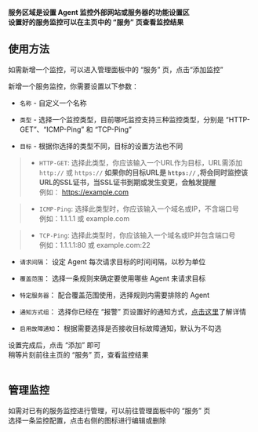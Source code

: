 **服务区域是设置 Agent 监控外部网站或服务器的功能设置区**  
**设置好的服务监控可以在主页中的 “服务” 页查看监控结果**
<br/>

## 使用方法

如需新增一个监控，可以进入管理面板中的 “服务” 页，点击“添加监控”  

新增一个服务监控，你需要设置以下参数：  
+ `名称` - 自定义一个名称  

+ `类型` - 选择一个监控类型，目前哪吒监控支持三种监控类型，分别是 “HTTP-GET”、“ICMP-Ping” 和 “TCP-Ping”

+ `目标` - 根据你选择的类型不同，目标的设置方法也不同
> + `HTTP-GET`: 选择此类型，你应该输入一个URL作为目标，URL需添加 `http://` 或 `https://` **如果你的目标URL是 `https://` ,将会同时监控该URL的SSL证书，当SSL证书到期或发生变更，会触发提醒**  
例如： https://example.com  

> + `ICMP-Ping`: 选择此类型时，你应该输入一个域名或IP，不含端口号  
例如：1.1.1.1 或 example.com 

> + `TCP-Ping`: 选择此类型时，你应该输入一个域名或IP并包含端口号  
例如：1.1.1.1:80 或 example.com:22  

+ `请求间隔`： 设定 Agent 每次请求目标的时间间隔，以秒为单位  

+ `覆盖范围`： 选择一条规则来确定要使用哪些 Agent 来请求目标  

+ `特定服务器`： 配合覆盖范围使用，选择规则内需要排除的 Agent  

+ `通知方式组`： 选择你已经在 “报警” 页设置好的通知方式，[点击这里](/guide/notifications.html#灵活的通知方式)了解详情

+ `启用故障通知`： 根据需要选择是否接收目标故障通知，默认为不勾选  

设置完成后，点击 “添加” 即可  
稍等片刻前往主页的 “服务” 页，查看监控结果  
<br/>

## 管理监控
如需对已有的服务监控进行管理，可以前往管理面板中的 “服务” 页  
选择一条监控配置，点击右侧的图标进行编辑或删除